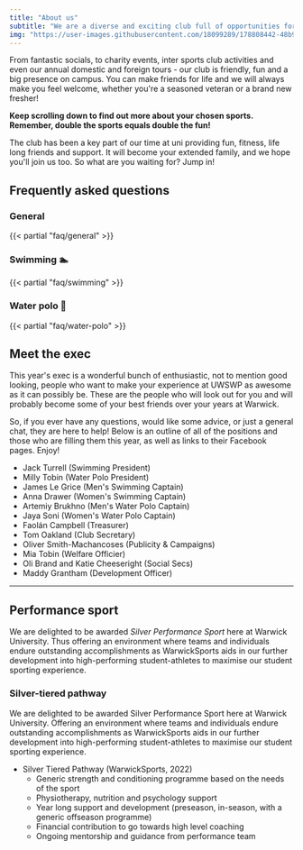 ```yaml
---
title: "About us"
subtitle: "We are a diverse and exciting club full of opportunities for people of all abilities so don't be afraid to come along and see what you are made of!"
img: "https://user-images.githubusercontent.com/18099289/178808442-48b9a569-7fe4-4e8e-a4e2-db1298867091.png"
---
```


From fantastic socials, to charity events, inter sports club activities and even our annual domestic and foreign tours - our club is friendly, fun and a big presence on campus. You can make friends for life and we will always make you feel welcome, whether you're a seasoned veteran or a brand new fresher!

**Keep scrolling down to find out more about your chosen sports. Remember, double the sports equals double the fun!**

The club has been a key part of our time at uni providing fun, fitness, life long friends and support. It will become your extended family, and we hope you'll join us too. So what are you waiting for? Jump in!

## Frequently asked questions

### General

{{< partial "faq/general" >}}

### Swimming 🏊

{{< partial "faq/swimming" >}}

### Water polo 🤽

{{< partial "faq/water-polo" >}}

## Meet the exec

This year's exec is a wonderful bunch of enthusiastic, not to mention good looking, people who want to make your experience at UWSWP as awesome as it can possibly be. These are the people who will look out for you and will probably become some of your best friends over your years at Warwick.

So, if you ever have any questions, would like some advice, or just a general chat, they are here to help! Below is an outline of all of the positions and those who are filling them this year, as well as links to their Facebook pages. Enjoy!

- Jack Turrell (Swimming President)
- Milly Tobin (Water Polo President)
- James Le Grice (Men's Swimming Captain)
- Anna Drawer (Women's Swimming Captain)
- Artemiy Brukhno (Men's Water Polo Captain)
- Jaya Soni (Women's Water Polo Captain)
- Faolán Campbell (Treasurer)
- Tom Oakland (Club Secretary)
- Oliver Smith-Machancoses (Publicity & Campaigns)
- Mia Tobin (Welfare Officier)
- Oli Brand and Katie Cheeseright (Social Secs)
- Maddy Grantham (Development Officer)

---

## Performance sport

We are delighted to be awarded _Silver Performance Sport_ here at Warwick University. Thus offering an environment where teams and individuals endure outstanding accomplishments as WarwickSports aids in our further development into high-performing student-athletes to maximise our student sporting experience.

### Silver-tiered pathway

We are delighted to be awarded Silver Performance Sport here at Warwick University. Offering an environment where teams and individuals endure outstanding accomplishments as WarwickSports aids in our further development into high-performing student-athletes to maximise our student sporting experience.

- Silver Tiered Pathway (WarwickSports, 2022)
  - Generic strength and conditioning programme based on the needs of the sport
  - Physiotherapy, nutrition and psychology support
  - Year long support and development (preseason, in-season, with a generic offseason programme)
  - Financial contribution to go towards high level coaching
  - Ongoing mentorship and guidance from performance team
